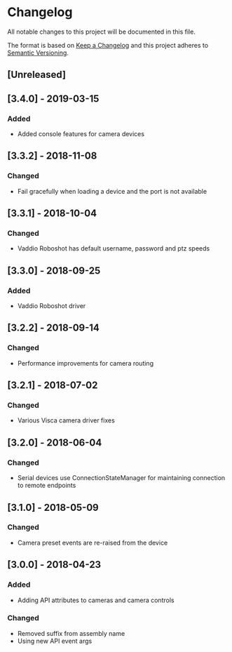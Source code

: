 # Changelog
All notable changes to this project will be documented in this file.

The format is based on [Keep a Changelog](http://keepachangelog.com/en/1.0.0/)
and this project adheres to [Semantic Versioning](http://semver.org/spec/v2.0.0.html).

## [Unreleased]

## [3.4.0] - 2019-03-15
### Added
 - Added console features for camera devices

## [3.3.2] - 2018-11-08
### Changed
 - Fail gracefully when loading a device and the port is not available

## [3.3.1] - 2018-10-04
### Changed
 - Vaddio Roboshot has default username, password and ptz speeds

## [3.3.0] - 2018-09-25
### Added
 - Vaddio Roboshot driver

## [3.2.2] - 2018-09-14
### Changed
 - Performance improvements for camera routing

## [3.2.1] - 2018-07-02
### Changed
 - Various Visca camera driver fixes

## [3.2.0] - 2018-06-04
### Changed
 - Serial devices use ConnectionStateManager for maintaining connection to remote endpoints
 
## [3.1.0] - 2018-05-09
### Changed
 - Camera preset events are re-raised from the device

## [3.0.0] - 2018-04-23
### Added
 - Adding API attributes to cameras and camera controls

### Changed
 - Removed suffix from assembly name
 - Using new API event args
